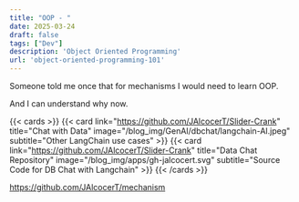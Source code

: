 ```yaml
---
title: "OOP - "
date: 2025-03-24
draft: false
tags: ["Dev"]
description: 'Object Oriented Programming'
url: 'object-oriented-programming-101'
---
```



Someone told me once that for mechanisms I would need to learn OOP.

And I can understand why now.




{{< cards >}}
  {{< card link="https://github.com/JAlcocerT/Slider-Crank" title="Chat with Data" image="/blog_img/GenAI/dbchat/langchain-AI.jpeg" subtitle="Other LangChain use cases" >}}
  {{< card link="https://github.com/JAlcocerT/Slider-Crank" title="Data Chat Repository" image="/blog_img/apps/gh-jalcocert.svg" subtitle="Source Code for DB Chat with Langchain" >}}
{{< /cards >}}


https://github.com/JAlcocerT/mechanism